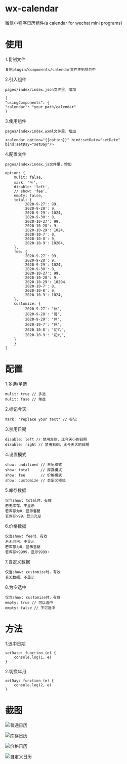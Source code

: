 # wx-calendar

微信小程序日历组件(a calendar for wechat mini programs)

# 使用

1.复制文件

    复制plugin/components/calendar文件夹到项目中

2.引入组件

    pages/index/index.json文件里，增加
    
    {
    "usingComponents": {
    "calendar": "your path/calendar"
    }

3.使用组件

    pages/index/index.wxml文件里，增加
    
    <calendar option="{{option}}" bind:setDate="setDate" bind:setDay="setDay"/>

4.配置文件

    pages/index/index.js文件里，增加

    option: {
        mulit: false,
        mark: '今',
        disable: 'left',
        // show: 'fee',
        empty: false,
        total: {
            '2020-9-27': 99,
            '2020-9-28': 9,
            '2020-9-29': 1024,
            '2020-9-30': 0,
            '2020-10-27': 99,
            '2020-10-28': 9,
            '2020-10-29': 1024,
            '2020-10-7': 0,
            '2020-10-8': 9,
            '2020-10-9': 10204,
        },
        fee: {
            '2020-9-27': 99,
            '2020-9-28': 9,
            '2020-9-29': 1024,
            '2020-9-30': 0,
            '2020-10-27': 99,
            '2020-10-28': 9,
            '2020-10-29': 10204,
            '2020-10-7': 0,
            '2020-10-8': 9,
            '2020-10-9': 1024,
        },
        customize: {
            '2020-9-27': '休',
            '2020-9-28': '班',
            '2020-9-29': '休',
            '2020-10-7': '休',
            '2020-10-8': '初八',
            '2020-10-9': '初九',
        }
        }
    }
    
# 配置

1.多选/单选

    mulit: true // 多选
    mulit: fase // 单选

2.标记今天
  
    mark: "replace your text" // 标记

3.禁用日期

    disable: left // 禁用左侧，比今天小的日期
    disable: right // 禁用右侧，比今天大的日期

4.设置模式

    show: undifined // 日历模式
    show: total     // 库存模式
    show: fee       // 价格模式
    show: customize // 自定义模式

5.库存数据

    仅当show: total时，有效
    若无库存，不显示
    若库存为0，显示售罄
    若库存>99，显示充足

6.价格数据

    仅当show: fee时，有效
    若无价格，不显示
    若库存为0，显示售罄
    若库存>9999，显示9999+

7.自定义数据
    
    仅当show: customize时，有效
    若无数据，不显示

8.为空选中

    仅当show: customize时，有效
    empty: true // 可以选中
    empty: false // 不可选中

# 方法

1.选中日期

    setDate: function (e) {
        console.log(1, e)
    }
    
2.切换年月

    setDay: function (e) {
        console.log(2, e)
    }
   
# 截图

![普通日历](http://cdn.tiantour.com/screenshot/normal.png)

![库存日历](http://cdn.tiantour.com/screenshot/total.png)

![价格日历](http://cdn.tiantour.com/screenshot/fee.png)

![自定义日历](http://cdn.tiantour.com/screenshot/customize.png)
